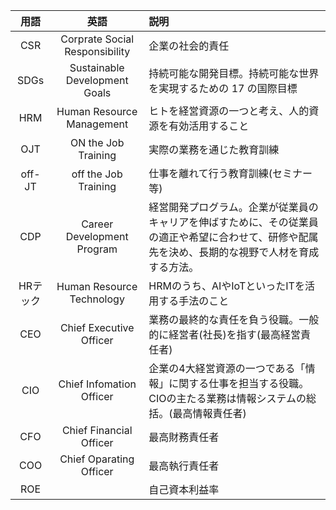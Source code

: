 
|用語|英語|説明|
|:--:|:--:|:--|
|CSR|Corprate Social Responsibility|企業の社会的責任|
|SDGs|Sustainable Development Goals|持続可能な開発目標。持続可能な世界を実現するための 17 の国際目標|
|HRM|Human Resource Management|ヒトを経営資源の一つと考え、人的資源を有効活用すること|
|OJT|ON the Job Training|実際の業務を通じた教育訓練|
|off-JT|off the Job Training|仕事を離れて行う教育訓練(セミナー等)|
|CDP|Career Development Program|経営開発プログラム。企業が従業員のキャリアを伸ばすために、その従業員の適正や希望に合わせて、研修や配属先を決め、長期的な視野で人材を育成する方法。|
|HRテック|Human Resource Technology|HRMのうち、AIやIoTといったITを活用する手法のこと|
|CEO|Chief Executive Officer|業務の最終的な責任を負う役職。一般的に経営者(社長)を指す(最高経営責任者)|
|CIO|Chief Infomation Officer|企業の4大経営資源の一つである「情報」に関する仕事を担当する役職。CIOの主たる業務は情報システムの総括。(最高情報責任者)|
|CFO|Chief Financial Officer|最高財務責任者|
|COO|Chief Oparating Officer|最高執行責任者|
|ROE|　|自己資本利益率|
